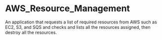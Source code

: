 # AWS_Resource_Management
An application that requests a list of required resources from AWS such as EC2, S3, and SQS and checks and lists all the resources assigned, then destroy all the resources.
